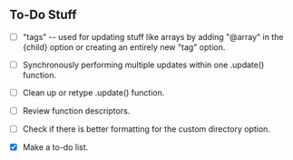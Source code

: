 ## To-Do Stuff

- [ ] "tags" -- used for updating stuff like arrays by adding "@array" in the {child} option or creating an entirely new "tag" option.

- [ ] Synchronously performing multiple updates within one .update() function.

- [ ] Clean up or retype .update() function.

- [ ] Review function descriptors.

- [ ] Check if there is better formatting for the custom directory option.

- [x] Make a to-do list.
